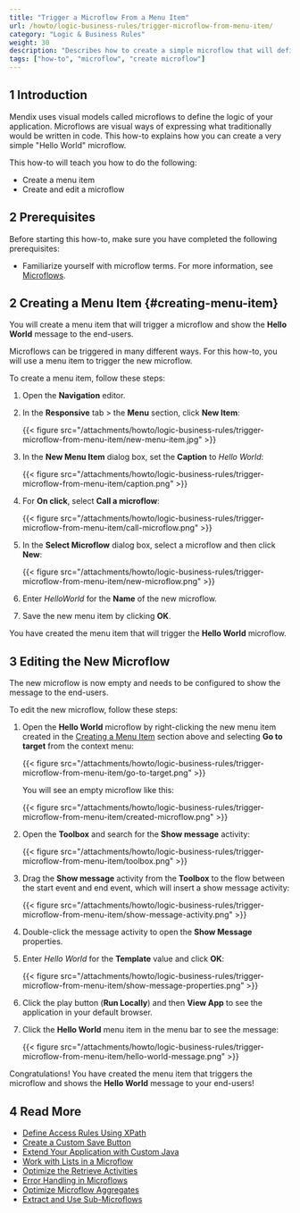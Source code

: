 ```yaml
---
title: "Trigger a Microflow From a Menu Item"
url: /howto/logic-business-rules/trigger-microflow-from-menu-item/
category: "Logic & Business Rules"
weight: 30
description: "Describes how to create a simple microflow that will define the logic of your application."
tags: ["how-to", "microflow", "create microflow"]
---
```


## 1 Introduction

Mendix uses visual models called microflows to define the logic of your application. Microflows are visual ways of expressing what traditionally would be written in code. This how-to explains how you can create a very simple "Hello World" microflow.

This how-to will teach you how to do the following:

* Create a menu item
* Create and edit a microflow

## 2 Prerequisites

Before starting this how-to, make sure you have completed the following prerequisites:

* Familiarize yourself with microflow terms. For more information, see [Microflows](/refguide/microflows/). 

## 2 Creating a Menu Item {#creating-menu-item}

You will create a menu item that will trigger a microflow and show the **Hello World** message to the end-users. 

Microflows can be triggered in many different ways. For this how-to, you will use a menu item to trigger the new microflow.

To create a menu item, follow these steps:

1. Open the **Navigation** editor.
2. In the **Responsive** tab > the **Menu** section, click **New Item**:

    {{< figure src="/attachments/howto/logic-business-rules/trigger-microflow-from-menu-item/new-menu-item.jpg" >}}

3. In the **New Menu Item** dialog box, set the **Caption** to *Hello World*:

    {{< figure src="/attachments/howto/logic-business-rules/trigger-microflow-from-menu-item/caption.png" >}}

4. For **On click**, select **Call a microflow**:

    {{< figure src="/attachments/howto/logic-business-rules/trigger-microflow-from-menu-item/call-microflow.png" >}}

5. In the **Select Microflow** dialog box, select a microflow and then click **New**:

    {{< figure src="/attachments/howto/logic-business-rules/trigger-microflow-from-menu-item/new-microflow.png" >}}

6. Enter *HelloWorld* for the **Name** of the new microflow.
7. Save the new menu item by clicking **OK**.

You have created the menu item that will trigger the **Hello World** microflow. 

## 3 Editing the New Microflow

The new microflow is now empty and needs to be configured to show the message to the end-users.

To edit the new microflow, follow these steps:

1. Open the **Hello World** microflow by right-clicking the new menu item created in the [Creating a Menu Item](#creating-menu-item) section above and selecting **Go to target** from the context menu:

    {{< figure src="/attachments/howto/logic-business-rules/trigger-microflow-from-menu-item/go-to-target.png" >}}

    You will see an empty microflow like this:

    {{< figure src="/attachments/howto/logic-business-rules/trigger-microflow-from-menu-item/created-microflow.png" >}}

2. Open the **Toolbox** and search for the **Show message** activity:

    {{< figure src="/attachments/howto/logic-business-rules/trigger-microflow-from-menu-item/toolbox.png" >}}

3. Drag the **Show message** activity from the **Toolbox** to the flow between the start event and end event, which will insert a show message activity:

    {{< figure src="/attachments/howto/logic-business-rules/trigger-microflow-from-menu-item/show-message-activity.png" >}}

4. Double-click the message activity to open the **Show Message** properties.
5. Enter *Hello World* for the **Template** value and click **OK**:

    {{< figure src="/attachments/howto/logic-business-rules/trigger-microflow-from-menu-item/show-message-properties.png" >}}

6. Click the play button (**Run Locally**) and then **View App** to see the application in your default browser.
7. Click the **Hello World** menu item in the menu bar to see the message:

    {{< figure src="/attachments/howto/logic-business-rules/trigger-microflow-from-menu-item/hello-world-message.png" >}}

Congratulations! You have created the menu item that triggers the microflow and shows the **Hello World** message to your end-users! 

## 4 Read More

* [Define Access Rules Using XPath](/howto/logic-business-rules/define-access-rules-using-xpath/)
* [Create a Custom Save Button](/howto/logic-business-rules/create-a-custom-save-button/)
* [Extend Your Application with Custom Java](/howto/logic-business-rules/extending-your-application-with-custom-java/)
* [Work with Lists in a Microflow](/howto/logic-business-rules/working-with-lists-in-a-microflow/)
* [Optimize the Retrieve Activities](/howto/logic-business-rules/optimizing-retrieve-activities/)
* [Error Handling in Microflows](/refguide/error-handling-in-microflows/)
* [Optimize Microflow Aggregates](/howto/logic-business-rules/optimizing-microflow-aggregates/)
* [Extract and Use Sub-Microflows](/howto/logic-business-rules/extract-and-use-sub-microflows/)
